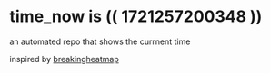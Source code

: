 # time_now is (( 1721257200348 ))

an automated repo that shows the currnent time

inspired by [breakingheatmap](https://github.com/breakingheatmap/breakingheatmap)